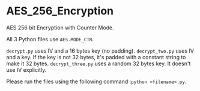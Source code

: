 # AES_256_Encryption
AES 256 bit Encryption with Counter Mode.

All 3 Python files use `AES.MODE_CTR`.

`decrypt.py` uses IV and a 16 bytes key (no padding).
`decrypt_two.py` uses IV and a key. If the key is not 32 bytes, it's padded with a constant string to make it 32 bytes.
`decrypt_three.py` uses a random 32 bytes key. It doesn't use IV explicitly. 

Please run the files using the following command :`python <filename>.py`.
